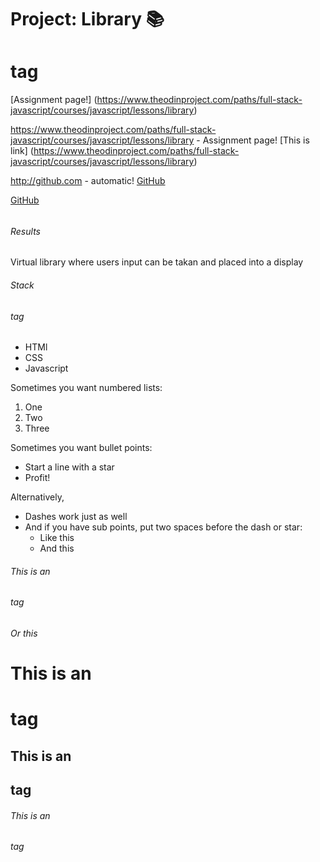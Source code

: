 # Project: Library :books: <h1> tag

[Assignment page!] (https://www.theodinproject.com/paths/full-stack-javascript/courses/javascript/lessons/library)

 
 https://www.theodinproject.com/paths/full-stack-javascript/courses/javascript/lessons/library - Assignment page!
 [This is link] (https://www.theodinproject.com/paths/full-stack-javascript/courses/javascript/lessons/library)
 
 http://github.com - automatic!
[GitHub](http://github.com)
 

[GitHub](http://github.com)
  
###### <h6> Results

Virtual library where users input can be takan and placed into a display

###### Stack <h6> tag

* HTMl
* CSS
* Javascript

 
 
 Sometimes you want numbered lists:

1. One
2. Two
3. Three

Sometimes you want bullet points:

* Start a line with a star
* Profit!

Alternatively,

- Dashes work just as well
- And if you have sub points, put two spaces before the dash or star:
  - Like this
  - And this
 
 
 
 ###### This is an <h6> tag
 ###### Or this <h6>
 
 # This is an <h1> tag
## This is an <h2> tag
###### This is an <h6> tag
